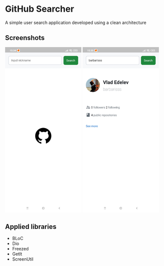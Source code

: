 # GitHub Searcher
A simple user search application developed using a clean architecture

## Screenshots
<p>
<img src="https://raw.githubusercontent.com/barbarisss/flutter-github-searcher/develop/screenshots/initial_state.jpg" width="250">
<img src="https://raw.githubusercontent.com/barbarisss/flutter-github-searcher/develop/screenshots/loaded_state.jpg" width="250">
</p>

## Applied libraries
- BLoC
- Dio
- Freezed
- GetIt
- ScreenUtil
